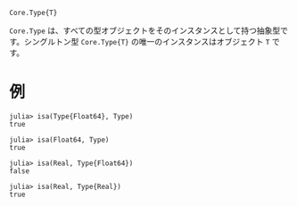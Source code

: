 ```
Core.Type{T}
```

`Core.Type` は、すべての型オブジェクトをそのインスタンスとして持つ抽象型です。シングルトン型 `Core.Type{T}` の唯一のインスタンスはオブジェクト `T` です。

# 例

```jldoctest
julia> isa(Type{Float64}, Type)
true

julia> isa(Float64, Type)
true

julia> isa(Real, Type{Float64})
false

julia> isa(Real, Type{Real})
true
```
